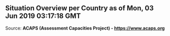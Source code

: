 ## Situation Overview per Country as of Mon, 03 Jun 2019 03:17:18 GMT

Source: **ACAPS (Assessment Capacities Project) - https://www.acaps.org**